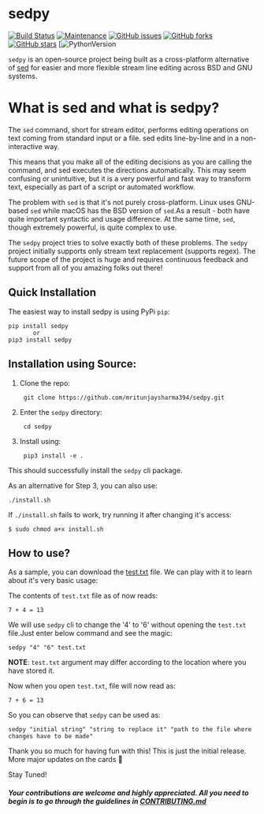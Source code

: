 # sedpy 
[![Build Status](https://travis-ci.com/mritunjaysharma394/sedpy.svg?branch=master)](https://travis-ci.com/mritunjaysharma394/sedpy)
[![Maintenance](https://img.shields.io/badge/Maintained%3F-yes-green.svg)](https://github.com/mritunjaysharma394/sedpy/graphs/commit-activity) 
[![GitHub issues](https://img.shields.io/github/issues/mritunjaysharma394/sedpy)](https://github.com/mritunjaysharma394/sedpy/issues)
[![GitHub forks](https://img.shields.io/github/forks/mritunjaysharma394/sedpy?style=social)](https://github.com/mritunjaysharma394/sedpy/network)
[![GitHub stars](https://img.shields.io/github/stars/mritunjaysharma394/sedpy?style=social)](https://github.com/mritunjaysharma394/sedpy/stargazers) 
[![PythonVersion](https://img.shields.io/badge/python-2.7%20%7C%203.5%20%7C%203.6%20%7C%203.7%20%7C%203.8-blue)


`sedpy` is an open-source project being built as a cross-platform alternative of [sed](https://www.gnu.org/software/sed/manual/sed.html) for easier and more flexible stream line editing across BSD and GNU systems.

# What is sed and what is sedpy?

The `sed` command, short for stream editor, performs editing operations on text coming from standard input or a file. sed edits line-by-line and in a non-interactive way.

This means that you make all of the editing decisions as you are calling the command, and sed executes the directions automatically. This may seem confusing or unintuitive, but it is a very powerful and fast way to transform text, especially as part of a script or automated workflow.

The problem with `sed` is that it's not purely cross-platform. Linux uses GNU-based `sed` while macOS has the BSD version of `sed`.As a result - both have quite important syntactic and usage difference. At the same time, `sed`, though extremely powerful, is quite complex to use. 

The `sedpy` project tries to solve exactly both of these problems. The `sedpy` project initially supports only stream text replacement (supports regex). The future scope of the project is huge and requires continuous feedback and support from all of you amazing folks out there!

## Quick Installation
The easiest way to install sedpy is using PyPi `pip`: 

    pip install sedpy
           or
    pip3 install sedpy

## Installation using Source:

1. Clone the repo:

        git clone https://github.com/mritunjaysharma394/sedpy.git

2. Enter the `sedpy` directory:

        cd sedpy

3. Install using:

        pip3 install -e .

This should successfully install the `sedpy` cli package.

As an alternative for Step 3, you can also use:

    ./install.sh

If `./install.sh` fails to work, try running it after changing it's access:

    $ sudo chmod a+x install.sh

## How to use?

As a sample, you can download the [test.txt](https://raw.githubusercontent.com/mritunjaysharma394/sedpy/master/examples/test.txt) file. We can play with it to learn about it's very basic usage:

The contents of `test.txt` file as of now reads:

    7 + 4 = 13

We will use `sedpy` cli to change the '4' to '6' without opening the `test.txt` file.Just enter below command and see the magic:

    sedpy "4" "6" test.txt

**NOTE**: `test.txt` argument may differ according to the location where you have stored it.

Now when you open `test.txt`, file will now read as:

    7 + 6 = 13

So you can observe that `sedpy` can be used as:

    sedpy "initial string" "string to replace it" "path to the file where changes have to be made"

Thank you so much for having fun with this! This is just the initial release. More major updates on the cards :tada:

Stay Tuned!

##### Your contributions are welcome and highly appreciated. All you need to begin is to go through the guidelines in [CONTRIBUTING.md](https://github.com/mritunjaysharma394/sedpy/blob/master/CONTRIBUTING.md)